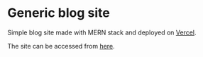 # Generic blog site
Simple blog site made with MERN stack and deployed on <a href=https://vercel.com/>Vercel</a>.

The site can be accessed from <a href=https://generic-blog-site.vercel.app/>here</a>.
